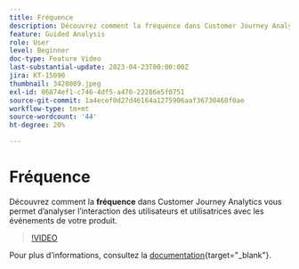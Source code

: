 ```yaml
---
title: Fréquence
description: Découvrez comment la fréquence dans Customer Journey Analytics vous permet d’analyser l’interaction des utilisateurs et utilisatrices avec les événements de votre produit.
feature: Guided Analysis
role: User
level: Beginner
doc-type: Feature Video
last-substantial-update: 2023-04-23T00:00:00Z
jira: KT-15090
thumbnail: 3428089.jpeg
exl-id: 06874ef1-c746-4df5-a476-22286e5f0751
source-git-commit: 1a4ecef0d27d46164a1275906aaf36730468f0ae
workflow-type: tm+mt
source-wordcount: '44'
ht-degree: 20%

---
```


# Fréquence

Découvrez comment la **fréquence** dans Customer Journey Analytics vous permet d’analyser l’interaction des utilisateurs et utilisatrices avec les événements de votre produit.

>[!VIDEO](https://video.tv.adobe.com/v/3428089/?learn=on)

Pour plus dʼinformations, consultez la [documentation](https://experienceleague.adobe.com/en/docs/analytics-platform/using/guided-analysis/trends/frequency){target="_blank"}.

